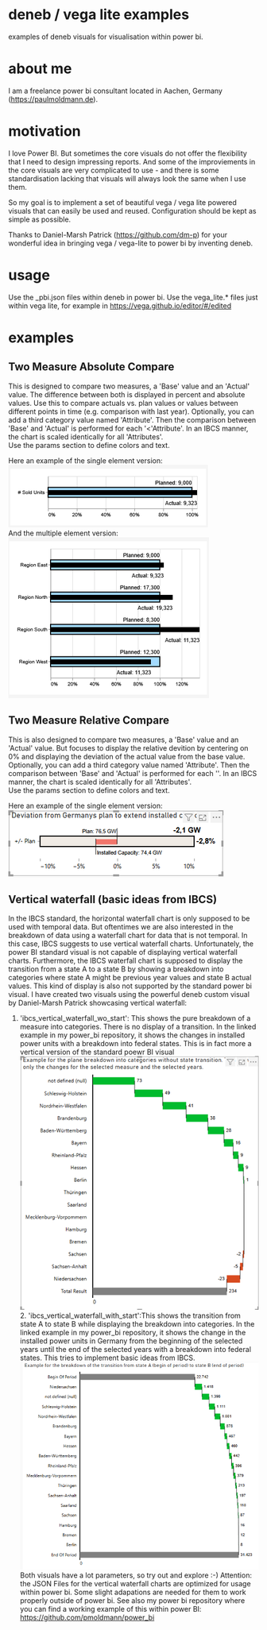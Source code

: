 # deneb / vega lite examples
examples of deneb visuals for visualisation within power bi.

# about me
I am a freelance power bi consultant located in Aachen, Germany (https://paulmoldmann.de).

# motivation
I love Power BI. But sometimes the core visuals do not offer the flexibility that I need to design impressing reports. 
And some of the improviements in the core visuals are very complicated to use - and there is some standardisation lacking that visuals will always look the same when I use them.

So my goal is to implement a set of beautiful vega / vega lite powered visuals that can easily be used and reused. Configuration should be kept as simple as possible. 

Thanks to Daniel-Marsh Patrick (https://github.com/dm-p) for your wonderful idea in bringing vega / vega-lite to power bi by inventing deneb.

# usage
Use the _pbi.json files within deneb in power bi.
Use the vega_lite.* files just within vega lite, for example in https://vega.github.io/editor/#/edited 

# examples

## Two Measure Absolute Compare
This is designed to compare two measures, a 'Base' value and an 'Actual' value. The difference between both is displayed in percent and absolute values. Use this to compare actuals vs. plan values or values between different points in time (e.g. comparison with last year). Optionally, you can add a third category value named 'Attribute'. Then the comparison between 'Base' and 'Actual' is performed for each '<'Attribute'. In an IBCS manner, the chart is scaled identically for all 'Attributes'. <br> 
Use the params section to define colors and text.

Here an example of the single element version: <br>
![Single Element Comparison](Two_Measure_Absolute_Compare/vega_lite_example1.png)
<br>And the multiple element version:<br>
![Multiple Element Comparison](Two_Measure_Absolute_Compare/vega_lite_example2.png)

## Two Measure Relative Compare
This is also designed to compare two measures, a 'Base' value and an 'Actual' value. But focuses to display the relative devition by centering on 0% and displaying the deviation of the actual value from the base value. 
Optionally, you can add a third category value named 'Attribute'. Then the comparison between 'Base' and 'Actual' is performed for each '<Attribute>'. In an IBCS manner, the chart is scaled identically for all 'Attributes'. <br>
Use the params section to define colors and text.

Here an example of the single element version: <br>
![Single Element Comparison](Two_Measure_Relative_Compare/vega_lite_example1.png)

## Vertical waterfall (basic ideas from IBCS)

In the IBCS standard, the horizontal waterfall chart is only supposed to be used with temporal data. But oftentimes we are also interested in the breakdown of data using a waterfall chart for data that is not temporal. In this case, IBCS suggests to use vertical waterfall charts. 
Unfortunately, the power BI standard visual is not capable of displaying vertical waterfall charts.
Furthermore, the IBCS waterfall chart is supposed to display the transition from a state A to a state B by showing a breakdown into categories where state A might be previous year values and state B actual values. 
This kind of display is also not supported by the standard power bi visual. 
I have created two visuals using the powerful deneb custom visual by Daniel-Marsh Patrick showcasing vertical waterfall:
1. 'ibcs_vertical_waterfall_wo_start':  This shows the pure breakdown of a measure into categories. There is no display of a transition. In the linked example in my power_bi repository, it shows the changes in installed power units with a breakdown into federal states. This is in fact more a vertical version of the standard poewr BI visual
![Vertical Waterfall without start category](ibcs_vertical_waterfall_wo_start/ibcs_vertical_waterfall_wo_start.png)
<br>2. 'ibcs_vertical_waterfall_with_start':This shows the transition from state A to state B while displaying the breakdown into categories. In the linked example in my power_bi repository, it shows the change in the installed power units in Germany from the beginning of the selected years until the end of the selected years with a breakdown into federal states. This tries to implement basic ideas from IBCS.
![Vertical Waterfall with start category](ibcs_vertical_waterfall_with_start/ibcs_vertical_waterfall_with_start.png)
<br>Both visuals have a lot parameters, so try out and explore :-) 
Attention: the JSON Files for the vertical waterfall charts are optimized for usage within power bi. Some slight adapations are needed for them to work properly outside of power bi.
See also my power bi repository where you can find a working example of this within power BI: https://github.com/pmoldmann/power_bi